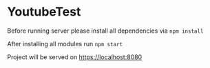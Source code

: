 # YoutubeTest
Before running server please install all dependencies via `npm install`

After installing all modules run `npm start`

Project will be served on [https://localhost:8080](https://localhost:8080)
